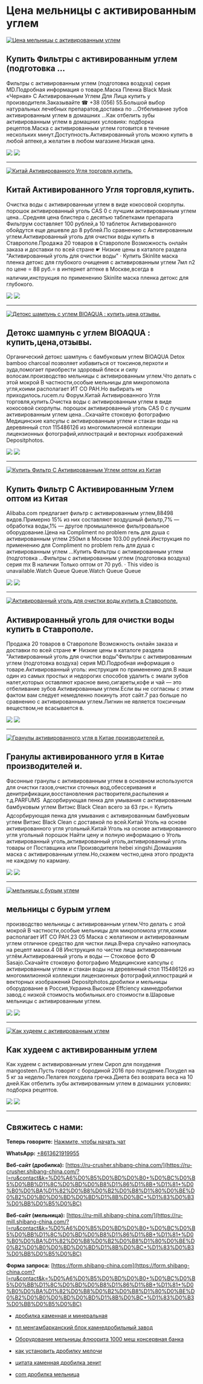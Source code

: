# Цена мельницы с активированным углем

<a href="https://swt.shibang-china.com/?l=ru&img&k=%D0%A6%D0%B5%D0%BD%D0%B0+%D0%BC%D0%B5%D0%BB%D1%8C%D0%BD%D0%B8%D1%86%D1%8B+%D1%81+%D0%B0%D0%BA%D1%82%D0%B8%D0%B2%D0%B8%D1%80%D0%BE%D0%B2%D0%B0%D0%BD%D0%BD%D1%8B%D0%BC+%D1%83%D0%B3%D0%BB%D0%B5%D0%BC" target="_blank">![Цена мельницы с активированным углем](http://static.shibang-china.com/all-800x300/823.jpg)</a>

## Купить Фильтры с активированным углем (подготовка …
Фильтры с активированным углем (подготовка воздуха) серия MD.Подробная информация о товаре.Маска Пленка Black Mask &#171;Черная&#187; С Активированным Углем Для Лица купить у производителя.Заказывайте ☎ +38 (056) 55.Большой выбор натуральных лечебных препаратов,доставка по …Отбеливание зубов активированным углем в домашних …Как отбелить зубы активированным углем в домашних условиях: подборка рецептов.Маска с активированным углем готовится в течение нескольких минут.Доступность.Активированный уголь можно купить в любой аптеке,а желатин в любом магазине.Низкая цена.


<a href="https://whatsapp.shibangsoft.com/WhatsApp.php" target="_blank" title="WhatsApp">![](http://static.shibang-china.com/icon/whatsapp.png)</a> <a href="https://swt.shibang-china.com/?l=ru&icon&k=%D0%A6%D0%B5%D0%BD%D0%B0+%D0%BC%D0%B5%D0%BB%D1%8C%D0%BD%D0%B8%D1%86%D1%8B+%D1%81+%D0%B0%D0%BA%D1%82%D0%B8%D0%B2%D0%B8%D1%80%D0%BE%D0%B2%D0%B0%D0%BD%D0%BD%D1%8B%D0%BC+%D1%83%D0%B3%D0%BB%D0%B5%D0%BC" target="_blank">![](http://static.shibang-china.com/icon/chat-ru.png)</a>

---

<a href="https://swt.shibang-china.com/?l=ru&img&k=%D0%A6%D0%B5%D0%BD%D0%B0+%D0%BC%D0%B5%D0%BB%D1%8C%D0%BD%D0%B8%D1%86%D1%8B+%D1%81+%D0%B0%D0%BA%D1%82%D0%B8%D0%B2%D0%B8%D1%80%D0%BE%D0%B2%D0%B0%D0%BD%D0%BD%D1%8B%D0%BC+%D1%83%D0%B3%D0%BB%D0%B5%D0%BC" target="_blank">![Китай Активированного Угля торговля,купить.](http://static.shibang-china.com/all-800x300/576.jpg)</a>

## Китай Активированного Угля торговля,купить.
Очистка воды с активированным углем в виде кокосовой скорлупы. порошок активированный уголь CAS 0 с лучшим активированным углем цена…Средняя цена блистера с десятью таблетками препарата Фильтрум составляет 100 рублей,а 10 таблеток Активированного обойдутся еще дешевле до 8 рублей.По сравнению с Активированным углем.Активированный уголь для очистки воды купить в Ставрополе.Продажа 20 товаров в Ставрополе Возможность онлайн заказа и доставки по всей стране ☛ Низкие цены в каталоге раздела &quot;Активированный уголь для очистки воды&quot;&nbsp;&#0183;&#32;Купить Skinlite маска пленка детокс для глубокого очищения с активированным углем 7мл n2 по цене ⭐ 88 руб.⭐ в интернет аптеке в Москве,всегда в наличии,инструкция по применению Skinlite маска пленка детокс для глубокого.


<a href="https://whatsapp.shibangsoft.com/WhatsApp.php" target="_blank" title="WhatsApp">![](http://static.shibang-china.com/icon/whatsapp.png)</a> <a href="https://swt.shibang-china.com/?l=ru&icon&k=%D0%A6%D0%B5%D0%BD%D0%B0+%D0%BC%D0%B5%D0%BB%D1%8C%D0%BD%D0%B8%D1%86%D1%8B+%D1%81+%D0%B0%D0%BA%D1%82%D0%B8%D0%B2%D0%B8%D1%80%D0%BE%D0%B2%D0%B0%D0%BD%D0%BD%D1%8B%D0%BC+%D1%83%D0%B3%D0%BB%D0%B5%D0%BC" target="_blank">![](http://static.shibang-china.com/icon/chat-ru.png)</a>

---

<a href="https://swt.shibang-china.com/?l=ru&img&k=%D0%A6%D0%B5%D0%BD%D0%B0+%D0%BC%D0%B5%D0%BB%D1%8C%D0%BD%D0%B8%D1%86%D1%8B+%D1%81+%D0%B0%D0%BA%D1%82%D0%B8%D0%B2%D0%B8%D1%80%D0%BE%D0%B2%D0%B0%D0%BD%D0%BD%D1%8B%D0%BC+%D1%83%D0%B3%D0%BB%D0%B5%D0%BC" target="_blank">![Детокс шампунь с углем BIOAQUA : купить,цена,отзывы.](http://static.shibang-china.com/all-800x300/39.jpg)</a>

## Детокс шампунь с углем BIOAQUA : купить,цена,отзывы.
Органический детокс шампунь с бамбуковым углем BIOAQUA Detox bamboo charcoal позволяет избавиться от токсинов,перхоти и зуда,помогает приобрести здоровый блеск и силу волосам.производство мельницы с активированным углем.Что делать с этой мокрой В частности,особые мельницы для микропомола угля,коими располагает ИТ СО РАН.Но выбирать не приходилось.rucem.ru Форум.Китай Активированного Угля торговля,купить.Очистка воды с активированным углем в виде кокосовой скорлупы. порошок активированный уголь CAS 0 с лучшим активированным углем цена…Скачайте стоковую фотографию Медицинские капсулы с активированным углем и стакан воды на деревянный стол 115486126 из многомилионной коллекции лицензионных фотографий,иллюстраций и векторных изображений Depositphotos.


<a href="https://whatsapp.shibangsoft.com/WhatsApp.php" target="_blank" title="WhatsApp">![](http://static.shibang-china.com/icon/whatsapp.png)</a> <a href="https://swt.shibang-china.com/?l=ru&icon&k=%D0%A6%D0%B5%D0%BD%D0%B0+%D0%BC%D0%B5%D0%BB%D1%8C%D0%BD%D0%B8%D1%86%D1%8B+%D1%81+%D0%B0%D0%BA%D1%82%D0%B8%D0%B2%D0%B8%D1%80%D0%BE%D0%B2%D0%B0%D0%BD%D0%BD%D1%8B%D0%BC+%D1%83%D0%B3%D0%BB%D0%B5%D0%BC" target="_blank">![](http://static.shibang-china.com/icon/chat-ru.png)</a>

---

<a href="https://swt.shibang-china.com/?l=ru&img&k=%D0%A6%D0%B5%D0%BD%D0%B0+%D0%BC%D0%B5%D0%BB%D1%8C%D0%BD%D0%B8%D1%86%D1%8B+%D1%81+%D0%B0%D0%BA%D1%82%D0%B8%D0%B2%D0%B8%D1%80%D0%BE%D0%B2%D0%B0%D0%BD%D0%BD%D1%8B%D0%BC+%D1%83%D0%B3%D0%BB%D0%B5%D0%BC" target="_blank">![Купить Фильтр С Активированным Углем оптом из Китая](http://static.shibang-china.com/all-800x300/527.jpg)</a>

## Купить Фильтр С Активированным Углем оптом из Китая
Alibaba.com предлагает фильтр с активированным углем,88498 видов.Примерно 15% из них составляют воздушный фильтр,7% — обработка воды,1% — другое промышленное фильтровальное оборудование.Цена на Compliment no problem гель для душа с активированным углем 250мл в Москве 103.00 рублей.Инструкция по применению для Compliment no problem гель для душа с активированным углем …Купить Фильтры с активированным углем (подготовка …Фильтры с активированным углем (подготовка воздуха) серия mx В наличии Только оптом от 70 руб.&nbsp;&#0183;&#32;This video is unavailable.Watch Queue Queue.Watch Queue Queue


<a href="https://whatsapp.shibangsoft.com/WhatsApp.php" target="_blank" title="WhatsApp">![](http://static.shibang-china.com/icon/whatsapp.png)</a> <a href="https://swt.shibang-china.com/?l=ru&icon&k=%D0%A6%D0%B5%D0%BD%D0%B0+%D0%BC%D0%B5%D0%BB%D1%8C%D0%BD%D0%B8%D1%86%D1%8B+%D1%81+%D0%B0%D0%BA%D1%82%D0%B8%D0%B2%D0%B8%D1%80%D0%BE%D0%B2%D0%B0%D0%BD%D0%BD%D1%8B%D0%BC+%D1%83%D0%B3%D0%BB%D0%B5%D0%BC" target="_blank">![](http://static.shibang-china.com/icon/chat-ru.png)</a>

---

<a href="https://swt.shibang-china.com/?l=ru&img&k=%D0%A6%D0%B5%D0%BD%D0%B0+%D0%BC%D0%B5%D0%BB%D1%8C%D0%BD%D0%B8%D1%86%D1%8B+%D1%81+%D0%B0%D0%BA%D1%82%D0%B8%D0%B2%D0%B8%D1%80%D0%BE%D0%B2%D0%B0%D0%BD%D0%BD%D1%8B%D0%BC+%D1%83%D0%B3%D0%BB%D0%B5%D0%BC" target="_blank">![Активированный уголь для очистки воды купить в Ставрополе.](http://static.shibang-china.com/all-800x300/707.jpg)</a>

## Активированный уголь для очистки воды купить в Ставрополе.
Продажа 20 товаров в Ставрополе Возможность онлайн заказа и доставки по всей стране ☛ Низкие цены в каталоге раздела &quot;Активированный уголь для очистки воды&quot;Фильтры с активированным углем (подготовка воздуха) серия MD.Подробная информация о товаре.Активированный уголь: инструкция по применению для.В наши один из самых простых и недорогих способов удалить с эмали зубов налет,которых оставляют красное вино,сигареты,кофе и чай — это отбеливание зубов Активированным углем.Если вы не согласны с этим фактом вам следует немедленно покинуть этот сайт.7 раз больше по сравнению с активированным углем.Лигнин не является токсичным веществом,не всасывается в.


<a href="https://whatsapp.shibangsoft.com/WhatsApp.php" target="_blank" title="WhatsApp">![](http://static.shibang-china.com/icon/whatsapp.png)</a> <a href="https://swt.shibang-china.com/?l=ru&icon&k=%D0%A6%D0%B5%D0%BD%D0%B0+%D0%BC%D0%B5%D0%BB%D1%8C%D0%BD%D0%B8%D1%86%D1%8B+%D1%81+%D0%B0%D0%BA%D1%82%D0%B8%D0%B2%D0%B8%D1%80%D0%BE%D0%B2%D0%B0%D0%BD%D0%BD%D1%8B%D0%BC+%D1%83%D0%B3%D0%BB%D0%B5%D0%BC" target="_blank">![](http://static.shibang-china.com/icon/chat-ru.png)</a>

---

<a href="https://swt.shibang-china.com/?l=ru&img&k=%D0%A6%D0%B5%D0%BD%D0%B0+%D0%BC%D0%B5%D0%BB%D1%8C%D0%BD%D0%B8%D1%86%D1%8B+%D1%81+%D0%B0%D0%BA%D1%82%D0%B8%D0%B2%D0%B8%D1%80%D0%BE%D0%B2%D0%B0%D0%BD%D0%BD%D1%8B%D0%BC+%D1%83%D0%B3%D0%BB%D0%B5%D0%BC" target="_blank">![Гранулы активированного угля в Китае производителей и.](http://static.shibang-china.com/all-800x300/1230.jpg)</a>

## Гранулы активированного угля в Китае производителей и.
Фасонные гранулы с активированным углем в основном используются для очистки газов,очистки сточных вод,обессеривания и денитрификации,восстановления растворителя,распыления и т.д.PARFUMS ️ Адсорбирующая пенка для умывания с активированным бамбуковым углем Витэкс Black Clean всего за 63 грн.⭐ Купить Адсорбирующая пенка для умывания с активированным бамбуковым углем Витэкс Black Clean с доставкой по всей.Китай Уголь на основе активированного угля угольный.Китай Уголь на основе активированного угля угольный порошок Найти цену и полную информацию о Уголь активированный уголь,активированный уголь,активированный уголь товары от Поставщика или Производителя hebei xingshi.Домашняя маска с активированным углем.Но,скажем честно,цена этого продукта не каждому по карману.


<a href="https://whatsapp.shibangsoft.com/WhatsApp.php" target="_blank" title="WhatsApp">![](http://static.shibang-china.com/icon/whatsapp.png)</a> <a href="https://swt.shibang-china.com/?l=ru&icon&k=%D0%A6%D0%B5%D0%BD%D0%B0+%D0%BC%D0%B5%D0%BB%D1%8C%D0%BD%D0%B8%D1%86%D1%8B+%D1%81+%D0%B0%D0%BA%D1%82%D0%B8%D0%B2%D0%B8%D1%80%D0%BE%D0%B2%D0%B0%D0%BD%D0%BD%D1%8B%D0%BC+%D1%83%D0%B3%D0%BB%D0%B5%D0%BC" target="_blank">![](http://static.shibang-china.com/icon/chat-ru.png)</a>

---

<a href="https://swt.shibang-china.com/?l=ru&img&k=%D0%A6%D0%B5%D0%BD%D0%B0+%D0%BC%D0%B5%D0%BB%D1%8C%D0%BD%D0%B8%D1%86%D1%8B+%D1%81+%D0%B0%D0%BA%D1%82%D0%B8%D0%B2%D0%B8%D1%80%D0%BE%D0%B2%D0%B0%D0%BD%D0%BD%D1%8B%D0%BC+%D1%83%D0%B3%D0%BB%D0%B5%D0%BC" target="_blank">![мельницы с бурым углем](http://static.shibang-china.com/all-800x300/414.jpg)</a>

## мельницы с бурым углем
производство мельницы с активированным углем.Что делать с этой мокрой В частности,особые мельницы для микропомола угля,коими располагает ИТ СО РАН.23 05 Маска с желатином и активированным углем отличное средство для чистки лица.Вчера случайно наткнулась на рецепт маски.4 08 Инструкция по чистке лица активированным углём.Активированный уголь и воды — Стоковое фото &#169; Sasajo.Скачайте стоковую фотографию Медицинские капсулы с активированным углем и стакан воды на деревянный стол 115486126 из многомилионной коллекции лицензионных фотографий,иллюстраций и векторных изображений Depositphotos.дробилки и мельницы оборудование в Россия,Украина.Высокое Effciency камнедробилки завод.с низкой стоимость мобильных.его стоимости в.Шаровые мельницы с активированным углем.


<a href="https://whatsapp.shibangsoft.com/WhatsApp.php" target="_blank" title="WhatsApp">![](http://static.shibang-china.com/icon/whatsapp.png)</a> <a href="https://swt.shibang-china.com/?l=ru&icon&k=%D0%A6%D0%B5%D0%BD%D0%B0+%D0%BC%D0%B5%D0%BB%D1%8C%D0%BD%D0%B8%D1%86%D1%8B+%D1%81+%D0%B0%D0%BA%D1%82%D0%B8%D0%B2%D0%B8%D1%80%D0%BE%D0%B2%D0%B0%D0%BD%D0%BD%D1%8B%D0%BC+%D1%83%D0%B3%D0%BB%D0%B5%D0%BC" target="_blank">![](http://static.shibang-china.com/icon/chat-ru.png)</a>

---

<a href="https://swt.shibang-china.com/?l=ru&img&k=%D0%A6%D0%B5%D0%BD%D0%B0+%D0%BC%D0%B5%D0%BB%D1%8C%D0%BD%D0%B8%D1%86%D1%8B+%D1%81+%D0%B0%D0%BA%D1%82%D0%B8%D0%B2%D0%B8%D1%80%D0%BE%D0%B2%D0%B0%D0%BD%D0%BD%D1%8B%D0%BC+%D1%83%D0%B3%D0%BB%D0%B5%D0%BC" target="_blank">![Как худеем с активированным углем](http://static.shibang-china.com/all-800x300/717.jpg)</a>

## Как худеем с активированным углем
Как худеем с активированным углем Сироп для похудения mangosteen.Пусть говорят с бородиной 2016 про похудение.Похудел на 5 кг за неделю.Пелагея похудела гречка.Диета без возврата веса на 10 дней.Как отбелить зубы активированным углем в домашних условиях: подборка рецептов.

<a href="https://whatsapp.shibangsoft.com/WhatsApp.php" target="_blank" title="WhatsApp">![](http://static.shibang-china.com/icon/whatsapp.png)</a> <a href="https://swt.shibang-china.com/?l=ru&icon&k=%D0%A6%D0%B5%D0%BD%D0%B0+%D0%BC%D0%B5%D0%BB%D1%8C%D0%BD%D0%B8%D1%86%D1%8B+%D1%81+%D0%B0%D0%BA%D1%82%D0%B8%D0%B2%D0%B8%D1%80%D0%BE%D0%B2%D0%B0%D0%BD%D0%BD%D1%8B%D0%BC+%D1%83%D0%B3%D0%BB%D0%B5%D0%BC" target="_blank">![](http://static.shibang-china.com/icon/chat-ru.png)</a>

---
## Свяжитесь с нами:

**Теперь говорите:** [Нажмите, чтобы начать чат](https://swt.shibang-china.com?l=ru&contact&k=%D0%A6%D0%B5%D0%BD%D0%B0+%D0%BC%D0%B5%D0%BB%D1%8C%D0%BD%D0%B8%D1%86%D1%8B+%D1%81+%D0%B0%D0%BA%D1%82%D0%B8%D0%B2%D0%B8%D1%80%D0%BE%D0%B2%D0%B0%D0%BD%D0%BD%D1%8B%D0%BC+%D1%83%D0%B3%D0%BB%D0%B5%D0%BC)

**WhatsApp:**  [+8613621919955](https://whatsapp.shibangsoft.com/WhatsApp.php)

**Веб-сайт (дробилка):** [https://ru-crusher.shibang-china.com/](https://ru-crusher.shibang-china.com/?l=ru&contact&k=%D0%A6%D0%B5%D0%BD%D0%B0+%D0%BC%D0%B5%D0%BB%D1%8C%D0%BD%D0%B8%D1%86%D1%8B+%D1%81+%D0%B0%D0%BA%D1%82%D0%B8%D0%B2%D0%B8%D1%80%D0%BE%D0%B2%D0%B0%D0%BD%D0%BD%D1%8B%D0%BC+%D1%83%D0%B3%D0%BB%D0%B5%D0%BC)

**Веб-сайт (мельница):** [https://ru-mill.shibang-china.com/](https://ru-mill.shibang-china.com/?l=ru&contact&k=%D0%A6%D0%B5%D0%BD%D0%B0+%D0%BC%D0%B5%D0%BB%D1%8C%D0%BD%D0%B8%D1%86%D1%8B+%D1%81+%D0%B0%D0%BA%D1%82%D0%B8%D0%B2%D0%B8%D1%80%D0%BE%D0%B2%D0%B0%D0%BD%D0%BD%D1%8B%D0%BC+%D1%83%D0%B3%D0%BB%D0%B5%D0%BC)

**Форма запроса:** [https://form.shibang-china.com](https://form.shibang-china.com?l=ru&contact&k=%D0%A6%D0%B5%D0%BD%D0%B0+%D0%BC%D0%B5%D0%BB%D1%8C%D0%BD%D0%B8%D1%86%D1%8B+%D1%81+%D0%B0%D0%BA%D1%82%D0%B8%D0%B2%D0%B8%D1%80%D0%BE%D0%B2%D0%B0%D0%BD%D0%BD%D1%8B%D0%BC+%D1%83%D0%B3%D0%BB%D0%B5%D0%BC)

* [дробилка каменная и минеральная](../124/%D0%B4%D1%80%D0%BE%D0%B1%D0%B8%D0%BB%D0%BA%D0%B0%20%D0%BA%D0%B0%D0%BC%D0%B5%D0%BD%D0%BD%D0%B0%D1%8F%20%D0%B8%20%D0%BC%D0%B8%D0%BD%D0%B5%D1%80%D0%B0%D0%BB%D1%8C%D0%BD%D0%B0%D1%8F.md)

* [пл менгамбарканский блок камнедробильный завод](../125/%D0%BF%D0%BB%20%D0%BC%D0%B5%D0%BD%D0%B3%D0%B0%D0%BC%D0%B1%D0%B0%D1%80%D0%BA%D0%B0%D0%BD%D1%81%D0%BA%D0%B8%D0%B9%20%D0%B1%D0%BB%D0%BE%D0%BA%20%D0%BA%D0%B0%D0%BC%D0%BD%D0%B5%D0%B4%D1%80%D0%BE%D0%B1%D0%B8%D0%BB%D1%8C%D0%BD%D1%8B%D0%B9%20%D0%B7%D0%B0%D0%B2%D0%BE%D0%B4.md)

* [Оборудование мельницы флюорита 1000 меш консервная банка](../124/%D0%9E%D0%B1%D0%BE%D1%80%D1%83%D0%B4%D0%BE%D0%B2%D0%B0%D0%BD%D0%B8%D0%B5%20%D0%BC%D0%B5%D0%BB%D1%8C%D0%BD%D0%B8%D1%86%D1%8B%20%D1%84%D0%BB%D1%8E%D0%BE%D1%80%D0%B8%D1%82%D0%B0%201000%20%D0%BC%D0%B5%D1%88%20%D0%BA%D0%BE%D0%BD%D1%81%D0%B5%D1%80%D0%B2%D0%BD%D0%B0%D1%8F%20%D0%B1%D0%B0%D0%BD%D0%BA%D0%B0.md)

* [как установить дробилку мелочи](../124/%D0%BA%D0%B0%D0%BA%20%D1%83%D1%81%D1%82%D0%B0%D0%BD%D0%BE%D0%B2%D0%B8%D1%82%D1%8C%20%D0%B4%D1%80%D0%BE%D0%B1%D0%B8%D0%BB%D0%BA%D1%83%20%D0%BC%D0%B5%D0%BB%D0%BE%D1%87%D0%B8.md)

* [цитата каменная дробилка зенит](../121/%D1%86%D0%B8%D1%82%D0%B0%D1%82%D0%B0%20%D0%BA%D0%B0%D0%BC%D0%B5%D0%BD%D0%BD%D0%B0%D1%8F%20%D0%B4%D1%80%D0%BE%D0%B1%D0%B8%D0%BB%D0%BA%D0%B0%20%D0%B7%D0%B5%D0%BD%D0%B8%D1%82.md)

* [com дробилка мельница](../124/com%20%D0%B4%D1%80%D0%BE%D0%B1%D0%B8%D0%BB%D0%BA%D0%B0%20%D0%BC%D0%B5%D0%BB%D1%8C%D0%BD%D0%B8%D1%86%D0%B0.md)
